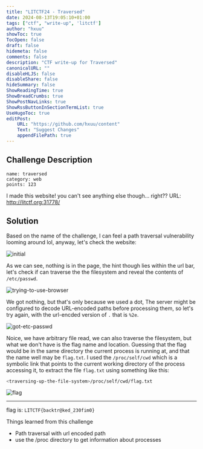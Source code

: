 ```yaml
---
title: "LITCTF24 - Traversed"
date: 2024-08-13T19:05:10+01:00
tags: ["ctf", "write-up", 'litctf']
author: "hxuu"
showToc: true
TocOpen: false
draft: false
hidemeta: false
comments: false
description: "CTF write-up for Traversed"
canonicalURL: ""
disableHLJS: false
disableShare: false
hideSummary: false
ShowReadingTime: true
ShowBreadCrumbs: true
ShowPostNavLinks: true
ShowRssButtonInSectionTermList: true
UseHugoToc: true
editPost:
    URL: "https://github.com/hxuu/content"
    Text: "Suggest Changes"
    appendFilePath: true
---
```


## Challenge Description

```
name: traversed
category: web
points: 123
```

I made this website! you can't see anything else though... right?? URL: http://litctf.org:31778/

## Solution

Based on the name of the challenge, I can feel a path traversal vulnerability looming around
lol, anyway, let's check the website:

![initial](/images/2024-08-13-19-11-40.png)

As we can see, nothing is in the page, the hint though lies within the url bar,
let's check if can traverse the the filesystem and reveal the contents of `/etc/passwd`.

![trying-to-use-browser](/images/2024-08-13-19-13-28.png)

We got nothing, but that's only because we used a dot, The server might be configured to decode URL-encoded paths before processing them,
so let's try again, with the url-encded version of `.` that is `%2e`.

![got-etc-passwd](/images/2024-08-13-19-19-09.png)

Noice, we have arbitrary file read, we can also traverse the filesystem, but what we don't
have is the flag name and location. Guessing that the flag would be in the same directory
the current process is running at, and that the name well may be `flag.txt`. I used
the `/proc/self/cwd` which is a symbolic link that points to the current working directory
of the process accessing it, to extract the file `flag.txt` using something like this:

```bash
<traversing-up-the-file-system>/proc/self/cwd/flag.txt
```

![flag](/images/2024-08-13-19-47-52.png)

---

flag is: `LITCTF{backtr@ked_230fim0}`

Things learned from this challenge

* Path traversal with url encoded path
* use the /proc directory to get information about processes

